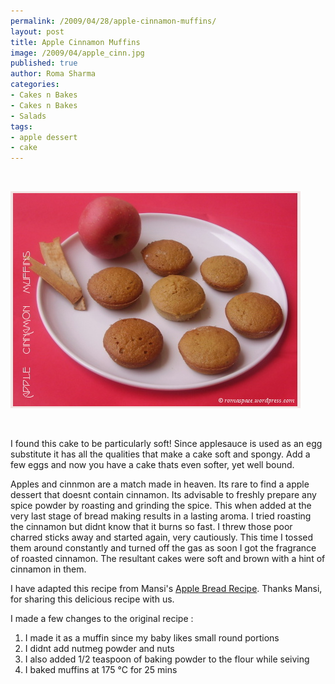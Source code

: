 ```yaml
--- 
permalink: /2009/04/28/apple-cinnamon-muffins/
layout: post
title: Apple Cinnamon Muffins
image: /2009/04/apple_cinn.jpg
published: true
author: Roma Sharma
categories: 
- Cakes n Bakes
- Cakes n Bakes
- Salads
tags:
- apple dessert
- cake
---
```

 

<img class="alignnone size-full wp-image-1468" title="apple_cinn" src="/2009/04/apple_cinn.jpg" alt="apple_cinn" width="464" height="347" />

 

I found this cake to be particularly soft! Since applesauce is used as an egg substitute it has all the qualities that make a cake soft and spongy. Add a few eggs and now you have a cake thats even softer, yet well bound. 

Apples and cinnmon are a match made in heaven. Its rare to find a apple dessert that doesnt contain cinnamon. Its advisable to freshly prepare any spice powder by roasting and grinding the spice. This when added at the very last stage of bread making results in a lasting aroma. I tried roasting the cinnamon but didnt know that it burns so fast. I threw those poor charred sticks away and started again, very cautiously. This time I tossed them around constantly and turned off the gas as soon I got the fragrance of roasted cinnamon. The resultant cakes were soft and brown with a hint of cinnamon in them.

I have adapted this recipe from Mansi's <a href="http://funnfud.blogspot.com/2008/10/spiced-apple-bread-recipe.html">Apple Bread Recipe</a>. Thanks Mansi, for sharing this delicious recipe with us.

I made a few changes to the original recipe :
<ol>
	<li>I made it as a muffin since my baby likes small round portions</li>
	<li>I didnt add nutmeg powder and nuts</li>
	<li>I also added 1/2 teaspoon of baking powder to the flour while seiving</li>
	<li>I baked muffins at 175 °C for 25 mins</li>
</ol>
